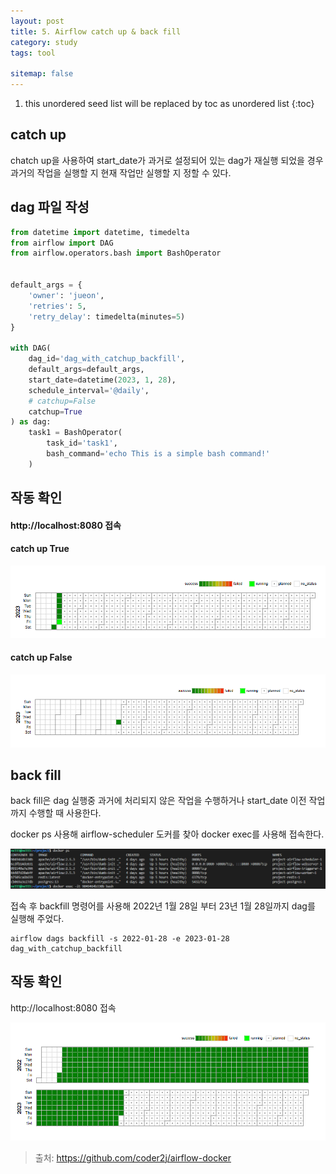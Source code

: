 ```yaml
---
layout: post
title: 5. Airflow catch up & back fill
category: study
tags: tool

sitemap: false
---
```

1. this unordered seed list will be replaced by toc as unordered list
{:toc}


## catch up
chatch up을 사용하여 start_date가 과거로 설정되어 있는 dag가 재실행 되었을 경우 과거의 작업을 실행할 지 현재 작업만 실행할 지 정할 수 있다.

## dag 파일 작성

```py
from datetime import datetime, timedelta
from airflow import DAG
from airflow.operators.bash import BashOperator


default_args = {
    'owner': 'jueon',
    'retries': 5,
    'retry_delay': timedelta(minutes=5)
}

with DAG(
    dag_id='dag_with_catchup_backfill',
    default_args=default_args,
    start_date=datetime(2023, 1, 28),
    schedule_interval='@daily',
    # catchup=False
    catchup=True
) as dag:
    task1 = BashOperator(
        task_id='task1',
        bash_command='echo This is a simple bash command!'
    )
```
## 작동 확인
#### http://localhost:8080 접속
#### catch up True  
![](/assets/img/post/airflow_catch_up/catch_up1.png)

#### catch up False  
![](/assets/img/post/airflow_catch_up/catch_up2.png)

## back fill
back fill은 dag 실행중 과거에 처리되지 않은 작업을 수행하거나 start_date 이전 작업까지 수행할 때 사용한다.


docker ps 사용해 airflow-scheduler 도커를 찾아 docker exec를 사용해 접속한다. 

![](/assets/img/post/airflow_catch_up/back_fill1.png)

접속 후 backfill 명령어를 사용해 2022년 1월 28일 부터 23년 1월 28일까지 dag를 실행해 주었다. 
```
airflow dags backfill -s 2022-01-28 -e 2023-01-28 dag_with_catchup_backfill
```
## 작동 확인
http://localhost:8080 접속

![](/assets/img/post/airflow_catch_up/back_fill2.png)

>출처: <https://github.com/coder2j/airflow-docker>
